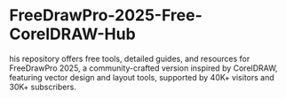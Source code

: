# FreeDrawPro-2025-Free-CorelDRAW-Hub
his repository offers free tools, detailed guides, and resources for FreeDrawPro 2025, a community-crafted version inspired by CorelDRAW, featuring vector design and layout tools, supported by 40K+ visitors and 30K+ subscribers.
